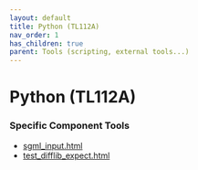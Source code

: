 ```yaml
---
layout: default
title: Python (TL112A)
nav_order: 1
has_children: true
parent: Tools (scripting, external tools...)
---
```

# Python (TL112A)
### Specific Component Tools

- [sgml_input.html](tools/Lib/test/sgml_input.html)
- [test_difflib_expect.html](tools/Lib/test/test_difflib_expect.html)

